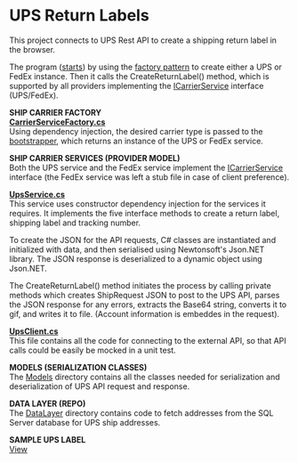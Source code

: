 # UPS Return Labels
This project connects to UPS Rest API to create a shipping return label in the browser.

The program ([starts](/start.cs)) by using the [factory pattern](/CarrierServiceFactory.cs) to create either a UPS or FedEx instance. Then it calls the CreateReturnLabel() method, which is supported by all providers implementing the [ICarrierService](/ICarrierService.cs) interface (UPS/FedEx).

**SHIP CARRIER FACTORY**<br>
**[CarrierServiceFactory.cs](/CarrierServiceFactory.cs)**<br>
Using dependency injection, the desired carrier type is passed to the [bootstrapper](/Bootstrapper.cs), which returns an instance of the UPS or FedEx service.

**SHIP CARRIER SERVICES (PROVIDER MODEL)**<br>
Both the UPS service and the FedEx service implement the [ICarrierService](/ICarrierService.cs) interface (the FedEx service was left a stub file in case of client preference).

**[UpsService.cs](/UpsService.cs)**<br>
This service uses constructor dependency injection for the services it requires. It implements the five interface methods to create a return label, shipping label and tracking number.

To create the JSON for the API requests, C# classes are instantiated and initialized with data, and then serialised using Newtonsoft's Json.NET library. The JSON response is deserialized to a dynamic object using Json.NET.

The CreateReturnLabel() method initiates the process by calling private methods which creates ShipRequest JSON to post to the UPS API, parses the JSON response for any errors, extracts the Base64 string, converts it to gif, and writes it to file. (Account information is embeddes in the request).<br>

**[UpsClient.cs](/UpsClient.cs)**<br>
This file contains all the code for connecting to the external API, so that API calls could be easily be mocked in a unit test.

**MODELS (SERIALIZATION CLASSES)**<br>
The [Models](/Models) directory contains all the classes needed for serialization and deserialization of UPS API request and response.

**DATA LAYER (REPO)**<br>
The [DataLayer](/DataLayer) directory contains code to fetch addresses from the SQL Server database for UPS ship addresses.

**SAMPLE UPS LABEL**<br>
[View](/images/ups_label_sample.png)

